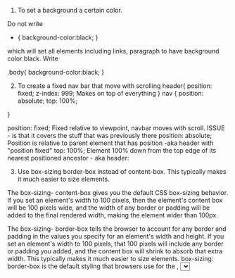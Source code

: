 1) To set a background a certain color.

Do not write
* {
  background-color:black;
}

which will set all elements including links, paragraph to have background color black. Write

.body{
  background-color:black;
}

2) To create a fixed nav bar that move with scrolling
header{
  position: fixed; 
  z-index: 999; Makes on top of everything
}
nav {
  position: absolute;
  top: 100%;
  
}

position: fixed;  Fixed relative to viewpoint, navbar moves with scroll. 
ISSUE - is that it covers the stuff that was previously there
position: absolute; Position is relative to parent element that has position -aka header with "position fixed"
top: 100%; Element 100% down from the top edge of its nearest positioned ancestor - aka header:

3) Use box-sizing border-box instead of content-box. This typically makes it much easier to size elements.

The box-sizing- content-box gives you the default CSS box-sizing behavior. If you set an element's width to 100 pixels, then the element's content box will be 100 pixels wide, and the width of any border or padding will be added to the final rendered width, making the element wider than 100px.

The box-sizing- border-box tells the browser to account for any border and padding in the values you specify for an element's width and height. If you set an element's width to 100 pixels, that 100 pixels will include any border or padding you added, and the content box will shrink to absorb that extra width. This typically makes it much easier to size elements. box-sizing: border-box is the default styling that browsers use for the <table>, <select>, and <button> elements, and for <input> elements whose type is radio, checkbox, reset, button, submit, color, or search.
